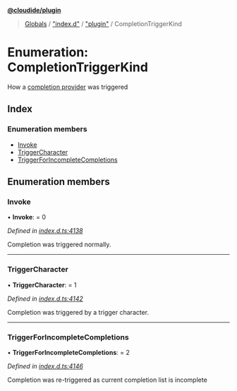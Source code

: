 **[@cloudide/plugin](../README.md)**

> [Globals](../README.md) / ["index.d"](../modules/_index_d_.md) / ["plugin"](../modules/_index_d_._plugin_.md) / CompletionTriggerKind

# Enumeration: CompletionTriggerKind

How a [completion provider](#CompletionItemProvider) was triggered

## Index

### Enumeration members

* [Invoke](_index_d_._plugin_.completiontriggerkind.md#invoke)
* [TriggerCharacter](_index_d_._plugin_.completiontriggerkind.md#triggercharacter)
* [TriggerForIncompleteCompletions](_index_d_._plugin_.completiontriggerkind.md#triggerforincompletecompletions)

## Enumeration members

### Invoke

•  **Invoke**:  = 0

*Defined in [index.d.ts:4138](https://github.com/shuyaqian/cloudide-plugin-api/blob/6d83fa1/index.d.ts#L4138)*

Completion was triggered normally.

___

### TriggerCharacter

•  **TriggerCharacter**:  = 1

*Defined in [index.d.ts:4142](https://github.com/shuyaqian/cloudide-plugin-api/blob/6d83fa1/index.d.ts#L4142)*

Completion was triggered by a trigger character.

___

### TriggerForIncompleteCompletions

•  **TriggerForIncompleteCompletions**:  = 2

*Defined in [index.d.ts:4146](https://github.com/shuyaqian/cloudide-plugin-api/blob/6d83fa1/index.d.ts#L4146)*

Completion was re-triggered as current completion list is incomplete
